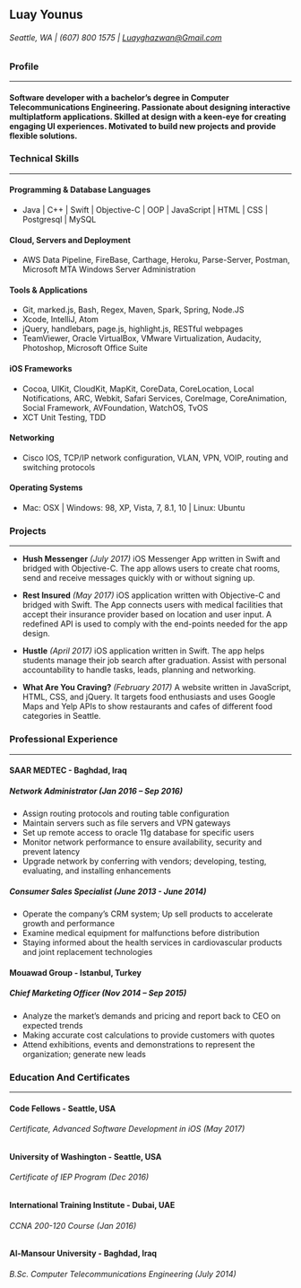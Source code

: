 ## Luay Younus
###### Seattle, WA | (607) 800 1575 | Luayghazwan@Gmail.com
 
### Profile
-----------
#### Software developer with a bachelor’s degree in Computer Telecommunications Engineering. Passionate about designing interactive multiplatform applications. Skilled at design with a keen-eye for creating engaging UI experiences. Motivated to build new projects and provide flexible solutions.

### Technical Skills
--------------------
#### Programming & Database Languages
- Java | C++ | Swift | Objective-C | OOP | JavaScript | HTML | CSS | Postgresql | MySQL

#### Cloud, Servers and Deployment
- AWS Data Pipeline, FireBase, Carthage, Heroku, Parse-Server, Postman, Microsoft MTA Windows Server Administration

#### Tools & Applications
- Git, marked.js, Bash, Regex, Maven, Spark, Spring, Node.JS
- Xcode, IntelliJ, Atom
- jQuery, handlebars, page.js, highlight.js, RESTful webpages
- TeamViewer, Oracle VirtualBox, VMware Virtualization, Audacity, Photoshop, Microsoft Office Suite

#### iOS Frameworks
- Cocoa, UIKit, CloudKit, MapKit, CoreData, CoreLocation, Local Notifications, ARC, Webkit, Safari Services, CoreImage, CoreAnimation, Social Framework, AVFoundation, WatchOS, TvOS
- XCT Unit Testing, TDD

#### Networking
- Cisco IOS, TCP/IP network configuration, VLAN, VPN, VOIP, routing and switching protocols

#### Operating Systems
- Mac: OSX | Windows: 98, XP, Vista, 7, 8.1, 10 | Linux: Ubuntu

### Projects
------------
- **Hush Messenger** *(July 2017)* iOS Messenger App written in Swift and bridged with Objective-C. The app allows users to create chat rooms, send and receive messages quickly with or without signing up.

- **Rest Insured** *(May 2017)* iOS application written with Objective-C and bridged with Swift. The App connects users with medical facilities that accept their insurance provider based on location and user input. A redefined API is used to comply with the end-points needed for the app design.

- **Hustle** *(April 2017)* iOS application written in Swift. The app helps students manage their job search after graduation. Assist with personal accountability to handle tasks, leads, planning and networking. 

- **What Are You Craving?** *(February 2017)* A website written in JavaScript, HTML, CSS, and jQuery. It targets food enthusiasts and uses Google Maps and Yelp APIs to show restaurants and cafes of different food categories in Seattle. 

### Professional Experience
---------------------------
#### SAAR MEDTEC - Baghdad, Iraq
##### *Network Administrator (Jan 2016 – Sep 2016)*
- Assign routing protocols and routing table configuration
- Maintain servers such as file servers and VPN gateways
- Set up remote access to oracle 11g database for specific users
- Monitor network performance to ensure availability, security and prevent latency
- Upgrade network by conferring with vendors; developing, testing, evaluating, and installing enhancements

##### *Consumer Sales Specialist (June 2013 - June 2014)*
- Operate the company’s CRM system; Up sell products to accelerate growth and performance
- Examine medical equipment for malfunctions before distribution
- Staying informed about the health services in cardiovascular products and joint replacement technologies

#### Mouawad Group - Istanbul, Turkey
##### *Chief Marketing Officer	 (Nov 2014 – Sep 2015)*
- Analyze the market’s demands and pricing and report back to CEO on expected trends
- Making accurate cost calculations to provide customers with quotes
- Attend exhibitions, events and demonstrations to represent the organization; generate new leads

### Education And Certificates
------------------------------
#### Code Fellows - Seattle, USA
###### Certificate, Advanced Software Development in iOS *(May 2017)*
#### University of Washington - Seattle, USA
###### Certificate of IEP Program	 *(Dec 2016)*
#### International Training Institute - Dubai, UAE
###### CCNA 200-120 Course *(Jan 2016)*
#### Al-Mansour University - Baghdad, Iraq
###### B.Sc. Computer Telecommunications Engineering *(July 2014)*
